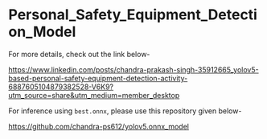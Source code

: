 # Personal_Safety_Equipment_Detection_Model
For more details, check out the link below-

https://www.linkedin.com/posts/chandra-prakash-singh-35912665_yolov5-based-personal-safety-equipment-detection-activity-6887605104879382528-V6K9?utm_source=share&utm_medium=member_desktop

For inference using ```best.onnx```, please use this repository given below-

https://github.com/chandra-ps612/yolov5.onnx_model